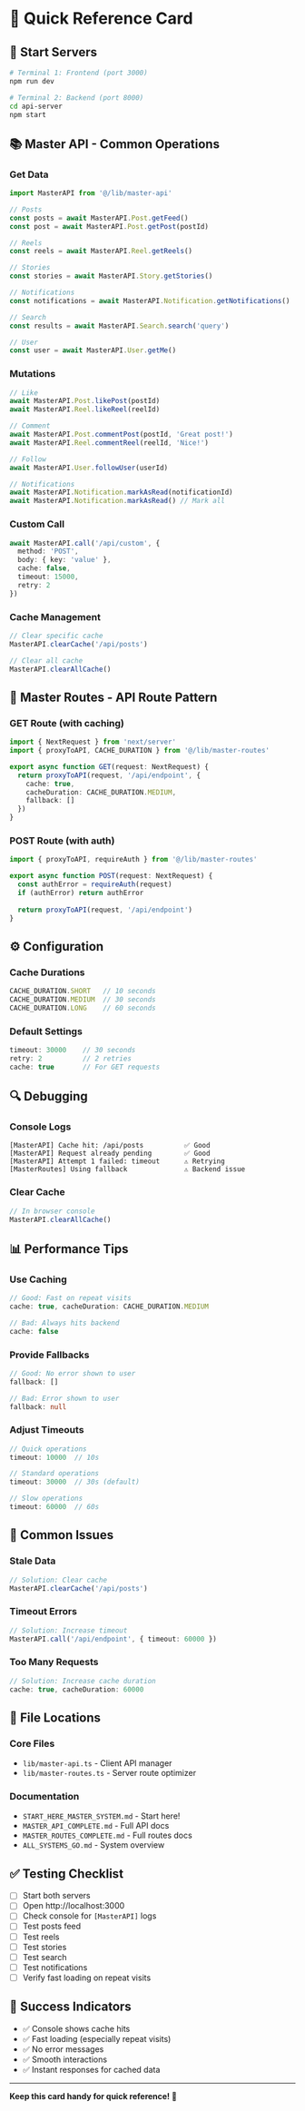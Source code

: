# 🎯 Quick Reference Card

## 🚀 Start Servers
```bash
# Terminal 1: Frontend (port 3000)
npm run dev

# Terminal 2: Backend (port 8000)
cd api-server
npm start
```

## 📚 Master API - Common Operations

### Get Data
```typescript
import MasterAPI from '@/lib/master-api'

// Posts
const posts = await MasterAPI.Post.getFeed()
const post = await MasterAPI.Post.getPost(postId)

// Reels
const reels = await MasterAPI.Reel.getReels()

// Stories
const stories = await MasterAPI.Story.getStories()

// Notifications
const notifications = await MasterAPI.Notification.getNotifications()

// Search
const results = await MasterAPI.Search.search('query')

// User
const user = await MasterAPI.User.getMe()
```

### Mutations
```typescript
// Like
await MasterAPI.Post.likePost(postId)
await MasterAPI.Reel.likeReel(reelId)

// Comment
await MasterAPI.Post.commentPost(postId, 'Great post!')
await MasterAPI.Reel.commentReel(reelId, 'Nice!')

// Follow
await MasterAPI.User.followUser(userId)

// Notifications
await MasterAPI.Notification.markAsRead(notificationId)
await MasterAPI.Notification.markAsRead() // Mark all
```

### Custom Call
```typescript
await MasterAPI.call('/api/custom', {
  method: 'POST',
  body: { key: 'value' },
  cache: false,
  timeout: 15000,
  retry: 2
})
```

### Cache Management
```typescript
// Clear specific cache
MasterAPI.clearCache('/api/posts')

// Clear all cache
MasterAPI.clearAllCache()
```

## 🔧 Master Routes - API Route Pattern

### GET Route (with caching)
```typescript
import { NextRequest } from 'next/server'
import { proxyToAPI, CACHE_DURATION } from '@/lib/master-routes'

export async function GET(request: NextRequest) {
  return proxyToAPI(request, '/api/endpoint', {
    cache: true,
    cacheDuration: CACHE_DURATION.MEDIUM,
    fallback: []
  })
}
```

### POST Route (with auth)
```typescript
import { proxyToAPI, requireAuth } from '@/lib/master-routes'

export async function POST(request: NextRequest) {
  const authError = requireAuth(request)
  if (authError) return authError
  
  return proxyToAPI(request, '/api/endpoint')
}
```

## ⚙️ Configuration

### Cache Durations
```typescript
CACHE_DURATION.SHORT   // 10 seconds
CACHE_DURATION.MEDIUM  // 30 seconds
CACHE_DURATION.LONG    // 60 seconds
```

### Default Settings
```typescript
timeout: 30000    // 30 seconds
retry: 2          // 2 retries
cache: true       // For GET requests
```

## 🔍 Debugging

### Console Logs
```
[MasterAPI] Cache hit: /api/posts          ✅ Good
[MasterAPI] Request already pending        ✅ Good
[MasterAPI] Attempt 1 failed: timeout      ⚠️ Retrying
[MasterRoutes] Using fallback              ⚠️ Backend issue
```

### Clear Cache
```typescript
// In browser console
MasterAPI.clearAllCache()
```

## 📊 Performance Tips

### Use Caching
```typescript
// Good: Fast on repeat visits
cache: true, cacheDuration: CACHE_DURATION.MEDIUM

// Bad: Always hits backend
cache: false
```

### Provide Fallbacks
```typescript
// Good: No error shown to user
fallback: []

// Bad: Error shown to user
fallback: null
```

### Adjust Timeouts
```typescript
// Quick operations
timeout: 10000  // 10s

// Standard operations
timeout: 30000  // 30s (default)

// Slow operations
timeout: 60000  // 60s
```

## 🚨 Common Issues

### Stale Data
```typescript
// Solution: Clear cache
MasterAPI.clearCache('/api/posts')
```

### Timeout Errors
```typescript
// Solution: Increase timeout
MasterAPI.call('/api/endpoint', { timeout: 60000 })
```

### Too Many Requests
```typescript
// Solution: Increase cache duration
cache: true, cacheDuration: 60000
```

## 📁 File Locations

### Core Files
- `lib/master-api.ts` - Client API manager
- `lib/master-routes.ts` - Server route optimizer

### Documentation
- `START_HERE_MASTER_SYSTEM.md` - Start here!
- `MASTER_API_COMPLETE.md` - Full API docs
- `MASTER_ROUTES_COMPLETE.md` - Full routes docs
- `ALL_SYSTEMS_GO.md` - System overview

## ✅ Testing Checklist

- [ ] Start both servers
- [ ] Open http://localhost:3000
- [ ] Check console for `[MasterAPI]` logs
- [ ] Test posts feed
- [ ] Test reels
- [ ] Test stories
- [ ] Test search
- [ ] Test notifications
- [ ] Verify fast loading on repeat visits

## 🎯 Success Indicators

- ✅ Console shows cache hits
- ✅ Fast loading (especially repeat visits)
- ✅ No error messages
- ✅ Smooth interactions
- ✅ Instant responses for cached data

---

**Keep this card handy for quick reference! 📌**
